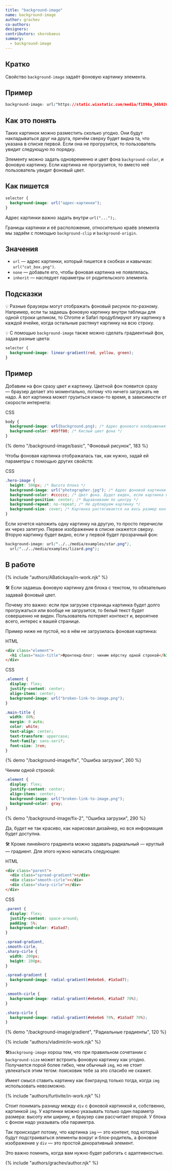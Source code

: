 ```yaml
---
title: "background-image"
name: background-image
author: grachev
co-authors:
designers:
contributors: skorobaeus
summary:
  - background-image
---
```


## Кратко

Свойство `background-image` задаёт фоновую картинку элемента.

## Пример

```css
background-image: url("https://static.wixstatic.com/media/f1896a_b6b9266313654dd99ac0bf35ca1e6e6d~mv2_d_3872_2592_s_4_2.jpg/v1/fill/w_725,h_485,al_c,q_90,usm_0.66_1.00_0.01/f1896a_b6b9266313654dd99ac0bf35ca1e6e6d~mv2_d_3872_2592_s_4_2.jpg");
```

## Как это понять

Таких картинок можно разместить сколько угодно. Они будут накладываться друг на друга, причём сверху будет видна та, что указана в списке первой. Если она не прогрузится, то пользователь увидит следующую по порядку.

Элементу можно задать одновременно и цвет фона `background-color`, и фоновую картинку. Если картинка не прогрузится, то вместо неё пользователь увидит фоновый цвет.

## Как пишется

```css
selector {
  background-image: url("адрес-картинки");
}
```

Адрес картинки важно задать внутри `url("...");`.

Границы картинки и её расположение, относительно краёв элемента мы задаём с помощью `background-clip` и `background-origin`.

## Значения

- `url` — адрес картинки, который пишется в скобках и кавычках: `url("cat_box.png")`.
- `none` — добавьте его, чтобы фоновая картинка не появлялась.
- `inherit` — наследует параметры от родительского элемента.

## Подсказки

💡 Разные браузеры могут отображать фоновый рисунок по-разному. Например, если ты задаешь фоновую картинку внутри таблицы для одной строки целиком, то Chrome и Safari продублируют эту картинку в каждой ячейке, когда остальные растянут картинку на всю строку.

💡 С помощью `background-image` также можно сделать градиентный фон, задав разные цвета:

```css
selector {
  background-image: linear-gradient(red, yellow, green);
}
```

## Пример

Добавим на фон сразу цвет и картинку. Цветной фон появится сразу — браузер делает это моментально, потому что ничего загружать не надо. А вот картинка может грузиться какое-то время, в зависимости от скорости интернета:

CSS

```css
body {
  background-image: url(background.png); /* Адрес фонового изображения */
  background-color: #09ff00; /* Кислый цвет фона */
}
```

{% demo "/background-image/basic", "Фоновый рисунок", 183 %}

Чтобы фоновая картинка отображалась так, как нужно, задай ей параметры с помощью других свойств:

CSS

```css
.hero-image {
  height: 500px; /* Высота блока */
  background-image: url("photographer.jpg"); /* Адрес фоновой картинки */
  background-color: #cccccc; /* Цвет фона. Будет виден, если картинка не прогрузится */
  background-position: center; /* Выравниваем по центру */
  background-repeat: no-repeat; /* Не дублируем картинку */
  background-size: cover; /* Картинка растягивается на весь размер контейнера */
}
```

Если хочется наложить одну картинку на другую, то просто перечисли их через запятую. Первое изображение в списке окажется сверху. Вторую картинку будет видно, если у первой будет прозрачный фон:

```css
background-image: url("../../media/examples/star.png"),
  url("../../media/examples/lizard.png");
```

## В работе

{% include "authors/ABatickaya/in-work.njk" %}

🛠 Если задаешь фоновую картинку для блока с текстом, то обязательно задавай фоновый цвет.

Почему это важно: если при загрузке страницы картинка будет долго прогружаться или вообще не загрузится, то белый текст будет совершенно не виден. Пользователь потеряет контекст и, вероятнее всего, интерес к вашей странице.

Пример ниже не пустой, но в нём не загрузилась фоновая картинка:

HTML

```html
<div class="element">
  <h1 class="main-title">Фронтенд-блог: чиним вёрстку одной строкой</h1>
</div>
```

CSS

```css
.element {
  display: flex;
  justify-content: center;
  align-items: center;
  background-image: url("broken-link-to-image.png");
}

.main-title {
  width: 80%;
  margin: 0 auto;
  color: white;
  text-align: center;
  text-transform: uppercase;
  font-family: sans-serif;
  font-size: 3rem;
}
```

{% demo "/background-image/fix", "Ошибка загрузки", 260 %}

Чиним одной строкой:

```css
.element {
  display: flex;
  justify-content: center;
  align-items: center;
  background-image: url("broken-link-to-image.png");
  background-color: gray;
}
```

{% demo "/background-image/fix-2", "Ошибка загрузки", 290 %}

Да, будет не так красиво, как нарисовал дизайнер, но вся информация будет доступна.

🛠 Кроме линейного градиента можно задавать радиальный — круглый — градиент. Для этого нужно написать следующее:

HTML

```html
<div class="parent">
  <div class="spread-gradient"></div>
  <div class="smooth-cirle"></div>
  <div class="sharp-cirle"></div>
</div>
```

CSS

```css
.parent {
  display: flex;
  justify-content: space-around;
  padding: 5%;
  background-color: #1a5ad7;
}

.spread-gradient,
.smooth-cirle,
.sharp-cirle {
  width: 200px;
  height: 200px;
}

.spread-gradient {
  background-image: radial-gradient(#e6e6e6, #1a5ad7);
}

.smooth-cirle {
  background-image: radial-gradient(#e6e6e6, #1a5ad7 70%);
}

.sharp-cirle {
  background-image: radial-gradient(#e6e6e6 70%, #1a5ad7 70%);
}
```

{% demo "/background-image/gradient", "Радиальные градиенты", 120 %}

{% include "authors/vladimir/in-work.njk" %}

🛠`backgroung-image` хорош тем, что при правильном сочетании с `background-size` может встроить фоновую картинку как угодно. Получается порой более гибко, чем обычный `img`, но не стоит увлекаться этим тегом: поисковик тебе за это спасибо не скажет.

Имеет смысл ставить картинку как бэкграунд только тогда, когда `img` использовать невозможно.

{% include "authors/furtivite/in-work.njk" %}

Стоит понимать разницу между `div` с фоновой картинкой и, собственно, картинкой `img`. У картинки можно указывать только один параметр размера: высоту или ширину, и браузер сам рассчитает второй. У блока с фоном надо указывать оба параметра.

Так происходит потому, что картинка `img` — это контент, под который будут подстраиваться элементы вокруг и блок-родитель, а фоновое изображение у `div` — это простой декоративный элемент.

Это важно помнить, когда вам нужно будет работать с адаптивностью.

{% include "authors/grachev/author.njk" %}
